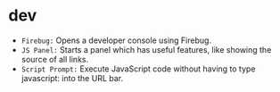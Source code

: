 # dev

- `Firebug:` Opens a developer console using Firebug.
- `JS Panel:` Starts a panel which has useful features, like showing the source of all links.
- `Script Prompt:` Execute JavaScript code without having to type javascript: into the URL bar.
